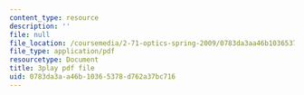 ```yaml
---
content_type: resource
description: ''
file: null
file_location: /coursemedia/2-71-optics-spring-2009/0783da3aa46b10365378d762a37bc716_JmK0vSLULP8.pdf
file_type: application/pdf
resourcetype: Document
title: 3play pdf file
uid: 0783da3a-a46b-1036-5378-d762a37bc716
---
```

